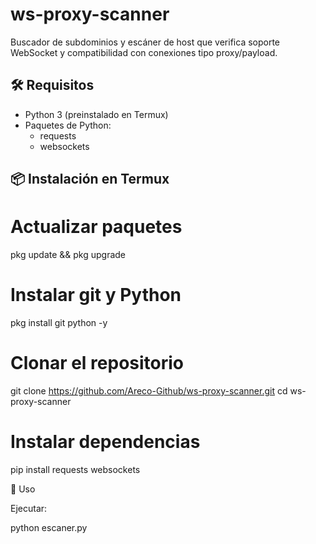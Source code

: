 # ws-proxy-scanner
Buscador de subdominios y escáner de host que verifica soporte WebSocket y compatibilidad con conexiones tipo proxy/payload.

## 🛠️ Requisitos

- Python 3 (preinstalado en Termux)
- Paquetes de Python:
  - requests
  - websockets

## 📦 Instalación en Termux

# Actualizar paquetes
pkg update && pkg upgrade

# Instalar git y Python
pkg install git python -y

# Clonar el repositorio
git clone https://github.com/Areco-Github/ws-proxy-scanner.git
cd ws-proxy-scanner

# Instalar dependencias
pip install requests websockets

🚀 Uso

Ejecutar: 

python escaner.py
